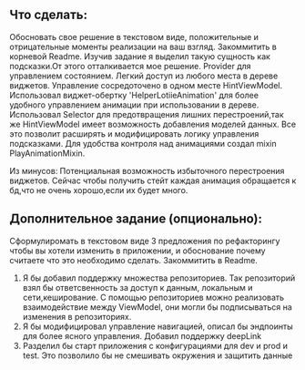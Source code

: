 
## Что сделать:
Обосновать свое решение в текстовом виде, положительные и отрицательные моменты реализации на ваш взгляд. Закоммитить в корневой Readme.
Изучив задание я выделил такую сущность как подсказки.От этого отталкивается мое решение.
Provider для управлением состоянием. Легкий доступ из любого места в дереве виджетов. Управление сосредоточено в одном месте HintViewModel.
Использовал виджет-обертку 'HelperLotiieAnimation' для более удобного управлением анимации при использовании в дереве.
Использовал Selector для предотвращения лишних перестроений,так же HintViewModel имеет возможность добавления моделей данных.
Все это позволит расширять и модифицировать логику управления подсказками.
Для удобства контроля над анимациями создал mixin PlayAnimationMixin.

Из минусов: 
    Потенциальная возможность избыточного перестроения виджетов. 
    Сейчас чтобы получить стейт каждая анимация обращается к бд,что не очень хорошо,если их будет много.


## Дополнительное задание (опционально):
Сформулиромать в текстовом виде 3 предложения по рефакторингу чтобы вы хотели изменить в приложении, и обоснование почему считаете что это необходимо сделать. Закоммитить в Readme.
1. Я бы добавил поддержку множества репозиториев. Так репозиторий взял бы ответсвенность за доступ к данным, локальным и сети,кеширование.
С помощью репозиториев можно реализовать взаимодействие между ViewModel, они могли бы подписываться на изменения в репозиториях.
2. Я бы модифицировал управление навигацией, описал бы эндпоинты для более ясного управления. Добавил поддержку deepLink
3. Разделил бы старт приложения с конфигурациями для dev и prod и test. Это позволило бы не смешивать окружения и защитить данные

